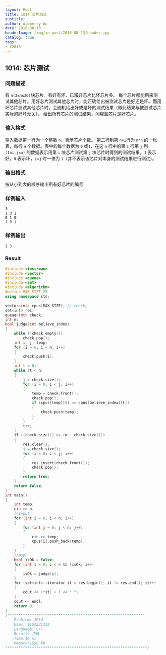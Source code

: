 ```yaml
---
layout: Post
title: 1014 芯片测试
subtitle: 
author: Alomerry Wu
date: 2018-08-13
headerImage: /img/in-post/2018-08-13/header.jpg
catalog: true
tags:
- Y2018
---
```


<!-- more -->


## 1014: 芯片测试

### 问题描述

有 `n(2≤n≤20)`块芯片，有好有坏，已知好芯片比坏芯片多。
每个芯片都能用来测试其他芯片。用好芯片测试其他芯片时，能正确给出被测试芯片是好还是坏。而用坏芯片测试其他芯片时，会随机给出好或是坏的测试结果（即此结果与被测试芯片实际的好坏无关）。
给出所有芯片的测试结果，问哪些芯片是好芯片。

### 输入格式

输入数据第一行为一个整数 `n`，表示芯片个数。
第二行到第 `n+1`行为 `n*n` 的一张表，每行 `n` 个数据。表中的每个数据为 `0` 或`1`，在这 `n` 行中的第 `i` 行第 `j` 列 `(1≤i,j≤n)` 的数据表示用第 `i` 块芯片测试第 `j` 块芯片时得到的测试结果，`1` 表示好，`0` 表示坏，`i=j` 时一律为 `1`（并不表示该芯片对本身的测试结果进行测试）。

### 输出格式

按从小到大的顺序输出所有好芯片的编号

### 样例输入

```
3 
1 0 1
0 1 0
1 0 1 
```

### 样例输出

```
1 3
```

### Result

```cpp
#include <iostream>
#include <vector>
#include <queue>
#include <set>
#include <algorithm>
#define MAX_SIZE 25
using namespace std;
 
vector<int> cpus[MAX_SIZE]; // check;
set<int> res;
queue<int> check;
int n;
bool judge(int believe_index)
{
    while (!check.empty())
        check.pop();
    int i, j, temp;
    for (i = 0; i < n; i++)
    {
        check.push(i);
    }
    int t = 0;
    while (t < n)
    {
        j = check.size();
        for (i = 0; i < j; i++)
        {
            temp = check.front();
            check.pop();
            if (cpus[temp][t] == cpus[believe_index][t])
            {
                check.push(temp);
            }
        }
        t++;
    }
    if ((check.size()) >= (n - check.size()))
    {
        res.clear();
        j = check.size();
        for (i = 0; i < j; i++)
        {
            res.insert(check.front());
            check.pop();
        }
        return true;
    }
    return false;
}
int main()
{
    int temp;
    cin >> n;
    //input
    for (int i = 0; i < n; i++)
    {
        for (int j = 0; j < n; j++)
        {
            cin >> temp;
            cpus[i].push_back(temp);
        }
    }
    //map
    bool isOk = false;
    for (int i = 0; i < n && !isOk; i++)
    {
        isOk = judge(i);
    }
    for (set<int>::iterator it = res.begin(); it != res.end(); it++)
    {
        cout << (*it) + 1 << " ";
    }
    cout << endl;
    return 0;
}
/**************************************************************
    Problem: 1014
    User: 1151331112
    Language: C++
    Result: 正确
    Time:16 ms
    Memory:1556 kb
****************************************************************/
```
